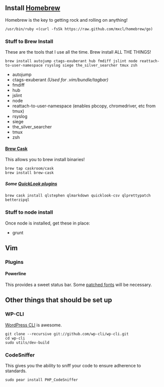 ## Install [Homebrew](http://mxcl.github.com/homebrew/)
Homebrew is the key to getting rock and rolling on anything!

````
/usr/bin/ruby <(curl -fsSk https://raw.github.com/mxcl/homebrew/go)
````

### Stuff to Brew Install
These are the tools that I use all the time.  Brew install ALL THE THINGS!

````
brew install autojump ctags-exuberant hub fmdiff jslint node reattach-to-user-namespace rsyslog siege the_silver_searcher tmux zsh
````

* autojump
* ctags-exuberant _(Used for .vim/bundle/tagbar)_
* fmdiff
* hub
* jslint
* node
* reattach-to-user-namespace (enables pbcopy, chromedriver, etc from tmux)
* rsyslog
* siege
* the_silver_searcher
* tmux
* zsh

#### [Brew Cask](https://github.com/caskroom/homebrew-cask)

This allows you to brew install binaries!

```
brew tap caskroom/cask
brew install brew-cask
```

##### Some [QuickLook plugins](https://github.com/sindresorhus/quick-look-plugins)

```
brew cask install qlstephen qlmarkdown quicklook-csv qlprettypatch betterzipql
```

### Stuff to node install
Once node is installed, get these in place:

* grunt

## Vim

### Plugins

#### Powerline
This provides a sweet status bar.  Some [patched
fonts](https://github.com/Lokaltog/vim-powerline/wiki/Patched-fonts)
will be necessary.

## Other things that should be set up

### WP-CLI
[WordPress CLI](https://github.com/wp-cli/wp-cli) is awesome.

````
git clone --recursive git://github.com/wp-cli/wp-cli.git
cd wp-cli
sudo utils/dev-build
````

### CodeSniffer
This gives you the ability to sniff your code to ensure adherence to standards.

````
sudo pear install PHP_CodeSniffer
````
